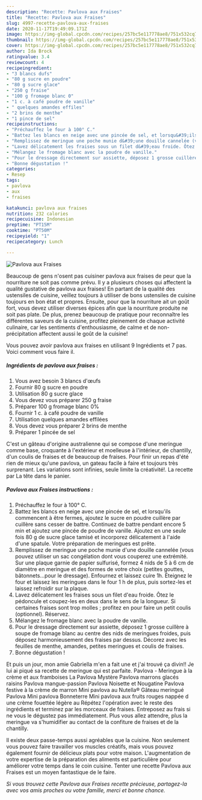```yaml
---
description: "Recette: Pavlova aux Fraises"
title: "Recette: Pavlova aux Fraises"
slug: 4997-recette-pavlova-aux-fraises
date: 2020-11-17T19:49:09.171Z
image: https://img-global.cpcdn.com/recipes/257bc5e117778ae8/751x532cq70/pavlova-aux-fraises-photo-principale-de-la-recette.jpg
thumbnail: https://img-global.cpcdn.com/recipes/257bc5e117778ae8/751x532cq70/pavlova-aux-fraises-photo-principale-de-la-recette.jpg
cover: https://img-global.cpcdn.com/recipes/257bc5e117778ae8/751x532cq70/pavlova-aux-fraises-photo-principale-de-la-recette.jpg
author: Ida Brock
ratingvalue: 3.4
reviewcount: 4
recipeingredient:
- "3 blancs dufs"
- "80 g sucre en poudre"
- "80 g sucre glace"
- "250 g fraise"
- "100 g fromage blanc 0"
- "1 c. à café poudre de vanille"
- " quelques amandes effiles"
- "2 brins de menthe"
- "1 pince de sel"
recipeinstructions:
- "Préchauffez le four à 100° C."
- "Battez les blancs en neige avec une pincée de sel, et lorsqu&#39;ils commencent à être fermes, ajoutez le sucre en poudre cuillère par cuillère sans cesser de battre. Continuez de battre pendant encore 5 min et ajoutez une pincée de poudre de vanille. Ajoutez en une seule fois 80 g de sucre glace tamisé et incorporez délicatement à l&#39;aide d&#39;une spatule. Votre préparation de meringues est prête."
- "Remplissez de meringue une poche munie d&#39;une douille cannelée (vous pouvez utiliser un sac congélation dont vous couperez une extrémité. Sur une plaque garnie de papier sulfurisé, formez 4 nids de 5 à 6 cm de diamètre en meringue et des formes de votre choix (petites gouttes, bâtonnets...pour le dressage). Enfournez et laissez cuire 1h. Éteignez le four et laissez les meringues dans le four 1 h de plus, puis sortez-les et laissez refroidir sur la plaque."
- "Lavez délicatement les fraises sous un filet d&#39;eau froide. Ôtez le pédoncule et coupez-les en deux dans le sens de la longueur. Si certaines fraises sont trop molles ; profitez en pour faire un petit coulis (optionnel). Réservez."
- "Mélangez le fromage blanc avec la poudre de vanille."
- "Pour le dressage directement sur assiette, déposez 1 grosse cuillère à soupe de fromage blanc au centre des nids de meringues froides, puis déposez harmonieusement des fraises par dessus. Décorez avec les feuilles de menthe, amandes, petites meringues et coulis de fraises."
- "Bonne dégustation !"
categories:
- Resep
tags:
- pavlova
- aux
- fraises

katakunci: pavlova aux fraises 
nutrition: 232 calories
recipecuisine: Indonesian
preptime: "PT15M"
cooktime: "PT50M"
recipeyield: "1"
recipecategory: Lunch

---
```



![Pavlova aux Fraises](https://img-global.cpcdn.com/recipes/257bc5e117778ae8/751x532cq70/pavlova-aux-fraises-photo-principale-de-la-recette.jpg)

Beaucoup de gens n'osent pas cuisiner pavlova aux fraises de peur que la nourriture ne soit pas comme prévu. Il y a plusieurs choses qui affectent la qualité gustative de pavlova aux fraises! En partant de la qualité des ustensiles de cuisine, veillez toujours à utiliser de bons ustensiles de cuisine toujours en bon état et propres. Ensuite, pour que la nourriture ait un goût fort, vous devez utiliser diverses épices afin que la nourriture produite ne soit pas plate. De plus, prenez beaucoup de pratique pour reconnaître les différentes saveurs de la cuisine, profitez pleinement de chaque activité culinaire, car les sentiments d'enthousiasme, de calme et de non-précipitation affectent aussi le goût de la cuisine!

<!--inarticleads1-->

Vous pouvez avoir pavlova aux fraises en utilisant 9 Ingrédients et 7 pas. Voici comment vous faire il.

##### Ingrédients de pavlova aux fraises :

1. Vous avez besoin 3 blancs d&#39;œufs
1. Fournir 80 g sucre en poudre
1. Utilisation 80 g sucre glace
1. Vous devez vous préparer 250 g fraise
1. Préparer 100 g fromage blanc 0%
1. Fournir 1 c. à café poudre de vanille
1. Utilisation  quelques amandes effilées
1. Vous devez vous préparer 2 brins de menthe
1. Préparer 1 pincée de sel


C&#39;est un gâteau d&#39;origine australienne qui se compose d&#39;une meringue comme base, croquante à l&#39;extérieur et moelleuse à l&#39;intérieur, de chantilly, d&#39;un coulis de fraises et de beaucoup de fraises. Pour finir un repas d&#39;été rien de mieux qu&#39;une pavlova, un gateau facile à faire et toujours très surprenant. Les variations sont infinies, seule limite la créativité!. La recette par La tête dans le panier. 

<!--inarticleads2-->

##### Pavlova aux Fraises instructions :

1. Préchauffez le four à 100° C.
1. Battez les blancs en neige avec une pincée de sel, et lorsqu&#39;ils commencent à être fermes, ajoutez le sucre en poudre cuillère par cuillère sans cesser de battre. Continuez de battre pendant encore 5 min et ajoutez une pincée de poudre de vanille. Ajoutez en une seule fois 80 g de sucre glace tamisé et incorporez délicatement à l&#39;aide d&#39;une spatule. Votre préparation de meringues est prête.
1. Remplissez de meringue une poche munie d&#39;une douille cannelée (vous pouvez utiliser un sac congélation dont vous couperez une extrémité. Sur une plaque garnie de papier sulfurisé, formez 4 nids de 5 à 6 cm de diamètre en meringue et des formes de votre choix (petites gouttes, bâtonnets...pour le dressage). Enfournez et laissez cuire 1h. Éteignez le four et laissez les meringues dans le four 1 h de plus, puis sortez-les et laissez refroidir sur la plaque.
1. Lavez délicatement les fraises sous un filet d&#39;eau froide. Ôtez le pédoncule et coupez-les en deux dans le sens de la longueur. Si certaines fraises sont trop molles ; profitez en pour faire un petit coulis (optionnel). Réservez.
1. Mélangez le fromage blanc avec la poudre de vanille.
1. Pour le dressage directement sur assiette, déposez 1 grosse cuillère à soupe de fromage blanc au centre des nids de meringues froides, puis déposez harmonieusement des fraises par dessus. Décorez avec les feuilles de menthe, amandes, petites meringues et coulis de fraises.
1. Bonne dégustation !


Et puis un jour, mon amie Gabriella m&#39;en a fait une et j&#39;ai trouvé ça divin!! Je lui ai piqué sa recette de meringue qui est parfaite. Pavlova - Meringue à la crème et aux framboises La Pavlova Mystère Pavlova marrons glacés raisins Pavlova mangue-passion Pavlova Noisette et Nougatine Pavlova festive à la crème de marron Mini pavlova au Nutella® Gâteau meringué Pavlova Mini pavlova Bonneterre Mini pavlova aux fruits rouges nappée d une crème fouettée légère au Répétez l&#39;opération avec le reste des ingrédients et terminez par les morceaux de fraises. Entreposez au frais si ne vous le dégustez pas immédiatement. Plus vous allez attendre, plus la meringue va s&#39;humidifier au contact de la confiture de fraises et de la chantilly. 

<!--inarticleads1-->

<p>
Il existe deux passe-temps aussi agréables que la cuisine. Non seulement vous pouvez faire travailler vos muscles créatifs, mais vous pouvez également fournir de délicieux plats pour votre maison. L'augmentation de votre expertise de la préparation des aliments est particulière pour améliorer votre temps dans le coin cuisine. Tenter une recette Pavlova aux Fraises est un moyen fantastique de le faire.
</p>

<p>
<i>Si vous trouvez cette Pavlova aux Fraises recette précieuse, partagez-la avec vos amis proches ou votre famille, merci et bonne chance.</i>
</p>
